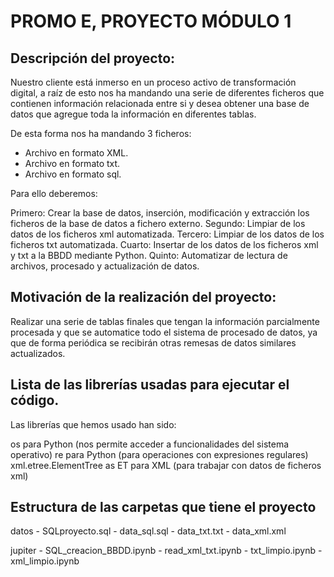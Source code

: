 # PROMO E, PROYECTO MÓDULO 1


## Descripción del proyecto:
Nuestro cliente está inmerso en un proceso activo de transformación digital, a raíz de esto nos ha mandando una serie de diferentes ficheros que contienen información relacionada entre si y desea obtener una base de datos que agregue toda la información en diferentes tablas.

De esta forma nos ha mandando 3 ficheros:

- Archivo en formato XML.
- Archivo en formato txt.
- Archivo en formato sql.

Para ello deberemos:

Primero: Crear la base de datos, inserción, modificación y extracción los ficheros de la base de datos a fichero externo.
Segundo: Limpiar de los datos de los ficheros xml automatizada.
Tercero: Limpiar de los datos de los ficheros txt automatizada.
Cuarto:  Insertar de los datos de los ficheros xml y txt a la BBDD mediante Python.
Quinto:  Automatizar de lectura de archivos, procesado y actualización de datos.

## Motivación de la realización del proyecto:

Realizar una serie de tablas finales que tengan la información parcialmente procesada y que se automatice todo el sistema de procesado de datos, ya que de forma periódica se recibirán otras remesas de datos similares actualizados.

## Lista de las librerías usadas para ejecutar el código.
 
 Las librerías que hemos usado han sido:
 
 os para Python (nos permite acceder a funcionalidades del sistema operativo)
 re para Python (para operaciones con expresiones regulares) 
 xml.etree.ElementTree as ET para XML (para trabajar con datos de ficheros xml)

## Estructura de las carpetas que tiene el proyecto

datos - SQLproyecto.sql - data_sql.sql - data_txt.txt - data_xml.xml
 
jupiter - SQL_creacion_BBDD.ipynb - read_xml_txt.ipynb - txt_limpio.ipynb - xml_limpio.ipynb